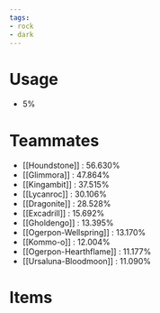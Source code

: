```yaml
---
tags:
- rock
- dark
---
```

# Usage
- 5%
# Teammates
- [[Houndstone]] : 56.630%
- [[Glimmora]] : 47.864%
- [[Kingambit]] : 37.515%
- [[Lycanroc]] : 30.106%
- [[Dragonite]] : 28.528%
- [[Excadrill]] : 15.692%
- [[Gholdengo]] : 13.395%
- [[Ogerpon-Wellspring]] : 13.170%
- [[Kommo-o]] : 12.004%
- [[Ogerpon-Hearthflame]] : 11.177%
- [[Ursaluna-Bloodmoon]] : 11.090%
# Items